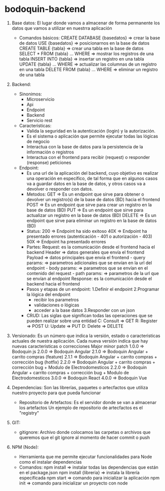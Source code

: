 # bodoquin-backend

1. Base datos: El lugar donde vamos a almacenar de forma permanente 
    los datos que vamos a utilizar en nuestrra aplicación
    - Comandos básicos:
        CREATE DATABASE {basedatos} => crear la base de datos
        USE {basedatos} => posicionarnos en la base de datos
        CREATE TABLE {tabla} => crear una tabla en la base de datos
        SELECT * FROM {tabla} ... WHERE => mostrar los registros de una tabla
        INSERT INTO {tabla} => insertar un registro en una tabla
        UPDATE {tabla} ... WHERE => actualizar las columnas de un registro en una tabla
        DELETE FROM {tabla} ... WHERE  => eliminar un registro de una tabla
        
2. Backend: 
    - Sinonimos:
      - Microservicio
      - Api
      - Endpoint
      - Backend
      - Servicio rest
    - Caracteristicas:
      - Valida la seguridad en la autenticación (login) y la autorización.
      - Es el sistema o aplicación que permite ejecutar todas las lógicas de negocio
      - Interactua con la base de datos para la persistencia de la información o registros
      - Interactua con el frontend para recibir (request) o responder (response) peticiones
    - Endpoint:
      - Es una url de la aplicación del backend, cuyo objetivo es realizar una operación
        en específico, de tal forma que en algunos casos va a guardar datos en la
        base de datos, y otros casos va a devolver o responder con datos.
      - Metodos:
          GET => Es un endpoint que sirve para obtener o devolver un registro(s) 
                  de la base de datos (BD) hacia el frontend
          POST => Es un endpoint que sirve para crear un registro en la base de datos (BD)
          PUT => Es un endpoint que sirve para actualizar un registro en la base de datos (BD)
          DELETE => Es un endpoint que sirve para eliminar un registro en la base de datos (BD) 
      - Status:
          200 => Endpoint ha sido exitoso
          40X => Endpoint ha presentado errores (autenticación - 401 o autorización - 403)
          50X => Endpoint ha presentado errores
      - Partes:
          Request: es la comunicación desde el frontend hacia el backend
            Header => datos generales que envía el frontend
            Payload => datos principales que envía el frontend
             - query params: => parametros adicionales que se envían en la url del endpoint
             - body params: => parametros que se envían en el contenido del request
             - path params: => parametros de la url que se envían al endpoint
          Response: es la comunicación desde el backend hacia el frontend
      - Pasos y etapas de un endpoint:
          1.Definir el endpoint
          2.Programar la lógica del endpoint
          - recibir los parametros
          - validaciones o lógicas
          - acceder a la base datos
          3.Responder con un json  
      - CRUD:
          Las siglas que significan todas las operaciones que se pueden realizar sobre una entidad
          C: Consult => GET
          R: Register => POST
          U: Update => PUT
          D: Delete => DELETE
      
3. Versionado:
    Es un número que indica la versión, estado o caracteristicas actuales de
    nuestra aplicación. Cada nueva versión indica que hay nuevas caracteristicas 
    o correcciones
    Major minor patch
      1.0.0 => Bodoquin js
      2.0.0 => Bodoquin Angular
      2.1.0 => Bodoquin Angular + carrito compras (feature)
      2.1.1 => Bodoquin Angular + carrito compras + corrección bug (hotfix)
      2.2.0 => Bodoquin Angular + carrito compras + corrección bug + Modulo de Electrodomesticos
      2.2.0 => Bodoquin Angular + carrito compras + corrección bug + Modulo de Electrodomesticos
      3.0.0 => Bodoquin React
      4.0.0 => Bodoquin Vue
      
4. Dependencias:
     Son las librerías, paquetes o artecfactos que utiliza nuestro proyecto 
     para que pueda funcionar
     
    - Repositorio de Artefactos:
      Es el servidor donde se van a almacenar los artefactos
      Un ejemplo de repositorio de artecfactos es el "registry"
      
5. GIT:
   - gitignore:
     Archivo donde colocamos las carpetas o archivos que queremos que el git ignore
     al momento de hacer commit o push
     
6. NPM (Node):
   - Herramienta que me permite ejecutar funcionalidades para Node como el
      instalar dependencias
   - Comandos:
     npm install => instalar todas las dependencias que están en el package.json
     npm install {libreria} => instala la librería especificada
     npm start => comando para inicializar la aplicación
     npm init => comando para inicializar un proyecto con node
     
     
    
      
      